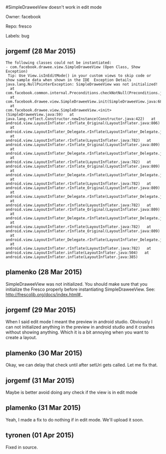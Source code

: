#SimpleDraweeView doesn't work in edit mode

Owner: facebook

Repo: fresco

Labels: bug 

## jorgemf (28 Mar 2015)

```
The following classes could not be instantiated:
- com.facebook.drawee.view.SimpleDraweeView (Open Class, Show Exception)
 Tip: Use View.isInEditMode() in your custom views to skip code or show sample data when shown in the IDE  Exception Details java.lang.NullPointerException: SimpleDraweeView was not initialized!   at 
com.facebook.common.internal.Preconditions.checkNotNull(Preconditions.java:226)   at 
com.facebook.drawee.view.SimpleDraweeView.init(SimpleDraweeView.java:68)   at 
com.facebook.drawee.view.SimpleDraweeView.<init>(SimpleDraweeView.java:59)   at 
java.lang.reflect.Constructor.newInstance(Constructor.java:422)   at 
android.view.LayoutInflater.rInflate_Original(LayoutInflater.java:806)   at 
android.view.LayoutInflater_Delegate.rInflate(LayoutInflater_Delegate.java:64)   at 
android.view.LayoutInflater.rInflate(LayoutInflater.java:782)   at 
android.view.LayoutInflater.rInflate_Original(LayoutInflater.java:809)   at 
android.view.LayoutInflater_Delegate.rInflate(LayoutInflater_Delegate.java:64)   at 
android.view.LayoutInflater.rInflate(LayoutInflater.java:782)   at 
android.view.LayoutInflater.rInflate_Original(LayoutInflater.java:809)   at 
android.view.LayoutInflater_Delegate.rInflate(LayoutInflater_Delegate.java:64)   at 
android.view.LayoutInflater.rInflate(LayoutInflater.java:782)   at 
android.view.LayoutInflater.rInflate_Original(LayoutInflater.java:809)   at 
android.view.LayoutInflater_Delegate.rInflate(LayoutInflater_Delegate.java:64)   at 
android.view.LayoutInflater.rInflate(LayoutInflater.java:782)   at 
android.view.LayoutInflater.rInflate_Original(LayoutInflater.java:809)   at 
android.view.LayoutInflater_Delegate.rInflate(LayoutInflater_Delegate.java:64)   at 
android.view.LayoutInflater.rInflate(LayoutInflater.java:782)   at 
android.view.LayoutInflater.rInflate_Original(LayoutInflater.java:809)   at 
android.view.LayoutInflater_Delegate.rInflate(LayoutInflater_Delegate.java:64)   at 
android.view.LayoutInflater.rInflate(LayoutInflater.java:782)   at 
android.view.LayoutInflater.inflate(LayoutInflater.java:504)   at 
android.view.LayoutInflater.inflate(LayoutInflater.java:385)
```


## plamenko (28 Mar 2015)

SimpleDraweeView was not initialized. You should make sure that you initialize the Fresco properly before instantiating SimpleDraweeView.
See: http://frescolib.org/docs/index.html#_


## jorgemf (29 Mar 2015)

When I said edit mode I meant the preview in android studio. Obviously I can not initialized anything in the preview in android studio and it crashes without showing anything. Which it is a bit annoying when you want to create a layout.


## plamenko (30 Mar 2015)

Okay, we can delay that check until after setUri gets called. Let me fix that.


## jorgemf (31 Mar 2015)

Maybe is better avoid doing any check if the view is in edit mode


## plamenko (31 Mar 2015)

Yeah, I made a fix to do nothing if in edit mode. We'll upload it soon.


## tyronen (01 Apr 2015)

Fixed in source.


